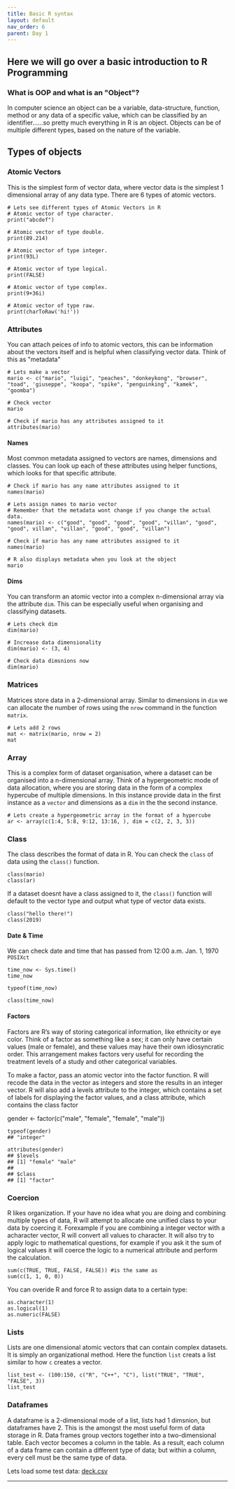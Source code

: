 ```yaml
---
title: Basic R syntax
layout: default
nav_order: 6
parent: Day 1
---
```


## Here we will go over a basic introduction to R Programming
### What is OOP and what is an "Object"?
In computer science an object can be a variable, data-structure, function, method or any data of a specific value, which can be classified by an identifier......so pretty much everything in R is an object. Objects can be of multiple different types, based on the nature of the variable. 

## Types of objects
### Atomic Vectors
This is the simplest form of vector data, where vector data is the simplest 1 dimensional array of any data type. There are 6 types of atomic vectors.

```
# Lets see different types of Atomic Vectors in R
# Atomic vector of type character.
print("abcdef")

# Atomic vector of type double.
print(89.214)

# Atomic vector of type integer.
print(93L)

# Atomic vector of type logical.
print(FALSE)

# Atomic vector of type complex.
print(9+36i)

# Atomic vector of type raw.
print(charToRaw('hi!'))
```
### Attributes
You can attach peices of info to atomic vectors, this can be information about the vectors itself and is helpful when classifying vector data. Think of this as "metadata"
```
# Lets make a vector
mario <- c("mario", "luigi", "peaches", "donkeykong", "browser", "toad", 'giuseppe", "koopa", "spike", "penguinking", "kamek", "goomba")

# Check vector
mario

# Check if mario has any attributes assigned to it
attributes(mario)
```

#### Names
Most common metadata assigned to vectors are names, dimensions and classes. You can look up each of these attributes using helper functions, which looks for that specific attribute.
```
# Check if mario has any name attributes assigned to it
names(mario)

# Lets assign names to mario vector
# Remember that the metadata wont change if you change the actual data.
names(mario) <- c("good", "good", "good", "good", "villan", "good", "good", villan", "villan", "good", "good", "villan") 

# Check if mario has any name attributes assigned to it
names(mario)

# R also displays metadata when you look at the object
mario
```

#### Dims
You can transform an atomic vector into a complex n-dimensional array via the attribute `dim`. This can be especially useful when organising and classifying datasets.

```
# Lets check dim
dim(mario)

# Increase data dimensionality
dim(mario) <- (3, 4)

# Check data dimsnions now
dim(mario)
```
### Matrices
Matrices store data in a 2-dimensional array. Similar to dimensions in `dim` we can allocate the number of rows using the `nrow` command in the function `matrix`.

```
# Lets add 2 rows
mat <- matrix(mario, nrow = 2)
mat
```

### Array
This is a complex form of dataset organisation, where a dataset can be organised into a n-dimensional array. Think of a hypergeometric mode of data allocation, where you are storing data in the form of a complex hypercube of multiple dimensions. In this instance provide data in the first instance as a `vector` and dimensions as a `dim` in the the second instance.

```
# Lets create a hypergeometric array in the format of a hypercube
ar <- array(c(1:4, 5:8, 9:12, 13:16, ), dim = c(2, 2, 3, 3))
```

### Class
The class describes the format of data in R. You can check the `class` of data using the `class()` function.
```
class(mario)
class(ar)
```

If a dataset doesnt have a class assigned to it, the `class()` function will default to the vector type and output what type of vector data exists.
```
class("hello there!")
class(2019)
```

#### Date & Time
We can check date and time that has passed from 12:00 a.m. Jan. 1, 1970 `POSIXct`
```
time_now <- Sys.time()
time_now

typeof(time_now)

class(time_now)
```

#### Factors
Factors are R’s way of storing categorical information, like ethnicity or eye color. Think of a factor as something like a sex; it can only have certain values (male or female), and these values may have their own idiosyncratic order. This arrangement makes factors very useful for recording the treatment levels of a study and other categorical variables.

To make a factor, pass an atomic vector into the factor function. R will recode the data in the vector as integers and store the results in an integer vector. R will also add a levels attribute to the integer, which contains a set of labels for displaying the factor values, and a class attribute, which contains the class factor

gender <- factor(c("male", "female", "female", "male"))

```
typeof(gender)
## "integer"

attributes(gender)
## $levels
## [1] "female" "male"  
## 
## $class
## [1] "factor"
```

### Coercion

R likes organization. If your have no idea what you are doing and combining multiple types of data, R will attempt to allocate one unified class to your data by coercing it.
Forexample if you are combining a integer vector with a acharacter vector, R will convert all values to character. It will also try to apply logic to mathematical questions, for example
if you ask it the sum of logical values it will coerce the logic to a numerical attribute and perform the calculation.

```
sum(c(TRUE, TRUE, FALSE, FALSE)) #is the same as
sum(c(1, 1, 0, 0))
```

You can overide R and force R to assign data to a certain type:
```
as.character(1)
as.logical(1)
as.numeric(FALSE)
```

### Lists
Lists are one dimensional atomic vectors that can contain complex datasets. It is simply an organizational method. Here the function `list` creats a list similar to how `c` creates a vector.

```
list_test <- (100:150, c("R", "C++", "C"), list("TRUE", "TRUE", "FALSE", 3))
list_test
```

### Dataframes
A dataframe is a 2-dimensional mode of a list, lists had 1 dimsnion, but dataframes have 2. This is the amongst the most useful form of data storage in R.
Data frames group vectors together into a two-dimensional table. Each vector becomes a column in the table. As a result, each column of a data frame can contain a different type of data; but within a column, every cell must be the same type of data.

Lets load some test data: [deck.csv](http://bit.ly/deck_CSV)


----




















